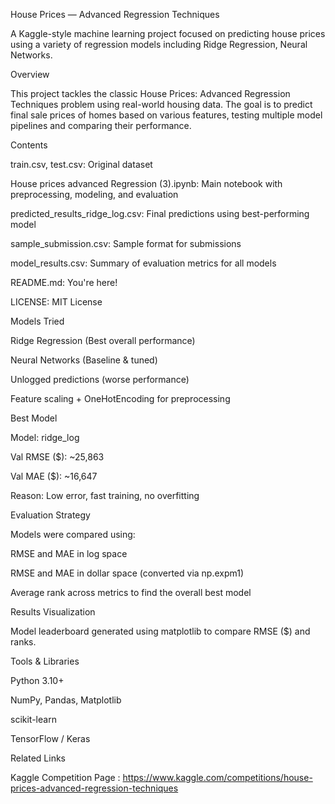  House Prices — Advanced Regression Techniques

A Kaggle-style machine learning project focused on predicting house prices using a variety of regression models including Ridge Regression, Neural Networks.

 Overview

This project tackles the classic House Prices: Advanced Regression Techniques problem using real-world housing data. The goal is to predict final sale prices of homes based on various features, testing multiple model pipelines and comparing their performance.

 Contents

train.csv, test.csv: Original dataset

House prices advanced Regression (3).ipynb: Main notebook with preprocessing, modeling, and evaluation

predicted_results_ridge_log.csv: Final predictions using best-performing model

sample_submission.csv: Sample format for submissions

model_results.csv: Summary of evaluation metrics for all models

README.md: You're here!

LICENSE: MIT License

 Models Tried

 Ridge Regression (Best overall performance)

 Neural Networks (Baseline & tuned)

 Unlogged predictions (worse performance)

 Feature scaling + OneHotEncoding for preprocessing

 Best Model

Model: ridge_log

Val RMSE ($): ~25,863

Val MAE ($): ~16,647

Reason: Low error, fast training, no overfitting

 Evaluation Strategy

Models were compared using:

RMSE and MAE in log space

RMSE and MAE in dollar space (converted via np.expm1)

Average rank across metrics to find the overall best model

 Results Visualization

Model leaderboard generated using matplotlib to compare RMSE ($) and ranks.

 Tools & Libraries

Python 3.10+

NumPy, Pandas, Matplotlib

scikit-learn

TensorFlow / Keras



 Related Links

 Kaggle Competition Page : https://www.kaggle.com/competitions/house-prices-advanced-regression-techniques

 
